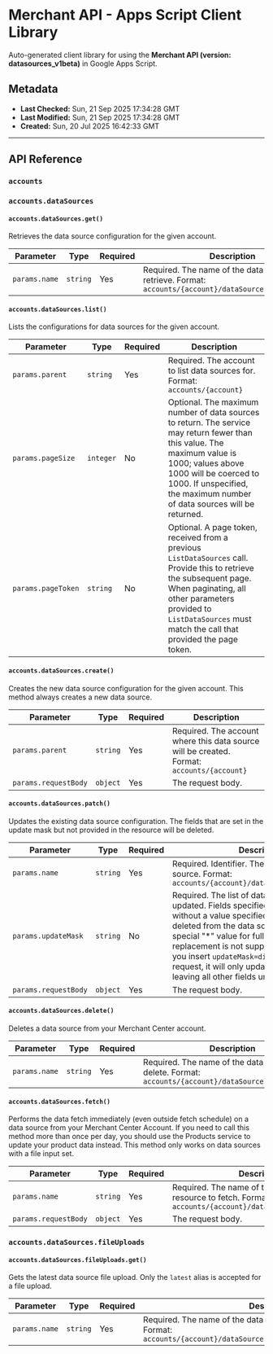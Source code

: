 # Merchant API - Apps Script Client Library

Auto-generated client library for using the **Merchant API (version: datasources_v1beta)** in Google Apps Script.

## Metadata

- **Last Checked:** Sun, 21 Sep 2025 17:34:28 GMT
- **Last Modified:** Sun, 21 Sep 2025 17:34:28 GMT
- **Created:** Sun, 20 Jul 2025 16:42:33 GMT



---

## API Reference

### `accounts`

### `accounts.dataSources`

#### `accounts.dataSources.get()`

Retrieves the data source configuration for the given account.

| Parameter | Type | Required | Description |
|---|---|---|---|
| `params.name` | `string` | Yes | Required. The name of the data source to retrieve. Format: `accounts/{account}/dataSources/{datasource}` |

#### `accounts.dataSources.list()`

Lists the configurations for data sources for the given account.

| Parameter | Type | Required | Description |
|---|---|---|---|
| `params.parent` | `string` | Yes | Required. The account to list data sources for. Format: `accounts/{account}` |
| `params.pageSize` | `integer` | No | Optional. The maximum number of data sources to return. The service may return fewer than this value. The maximum value is 1000; values above 1000 will be coerced to 1000. If unspecified, the maximum number of data sources will be returned. |
| `params.pageToken` | `string` | No | Optional. A page token, received from a previous `ListDataSources` call. Provide this to retrieve the subsequent page. When paginating, all other parameters provided to `ListDataSources` must match the call that provided the page token. |

#### `accounts.dataSources.create()`

Creates the new data source configuration for the given account. This method always creates a new data source.

| Parameter | Type | Required | Description |
|---|---|---|---|
| `params.parent` | `string` | Yes | Required. The account where this data source will be created. Format: `accounts/{account}` |
| `params.requestBody` | `object` | Yes | The request body. |

#### `accounts.dataSources.patch()`

Updates the existing data source configuration. The fields that are set in the update mask but not provided in the resource will be deleted.

| Parameter | Type | Required | Description |
|---|---|---|---|
| `params.name` | `string` | Yes | Required. Identifier. The name of the data source. Format: `accounts/{account}/dataSources/{datasource}` |
| `params.updateMask` | `string` | No | Required. The list of data source fields to be updated. Fields specified in the update mask without a value specified in the body will be deleted from the data source. Providing special "*" value for full data source replacement is not supported. For example, If you insert `updateMask=displayName` in the request, it will only update the `displayName` leaving all other fields untouched. |
| `params.requestBody` | `object` | Yes | The request body. |

#### `accounts.dataSources.delete()`

Deletes a data source from your Merchant Center account.

| Parameter | Type | Required | Description |
|---|---|---|---|
| `params.name` | `string` | Yes | Required. The name of the data source to delete. Format: `accounts/{account}/dataSources/{datasource}` |

#### `accounts.dataSources.fetch()`

Performs the data fetch immediately (even outside fetch schedule) on a data source from your Merchant Center Account. If you need to call this method more than once per day, you should use the Products service to update your product data instead. This method only works on data sources with a file input set.

| Parameter | Type | Required | Description |
|---|---|---|---|
| `params.name` | `string` | Yes | Required. The name of the data source resource to fetch. Format: `accounts/{account}/dataSources/{datasource}` |
| `params.requestBody` | `object` | Yes | The request body. |

### `accounts.dataSources.fileUploads`

#### `accounts.dataSources.fileUploads.get()`

Gets the latest data source file upload. Only the `latest` alias is accepted for a file upload.

| Parameter | Type | Required | Description |
|---|---|---|---|
| `params.name` | `string` | Yes | Required. The name of the data source file upload to retrieve. Format: `accounts/{account}/dataSources/{datasource}/fileUploads/latest` |